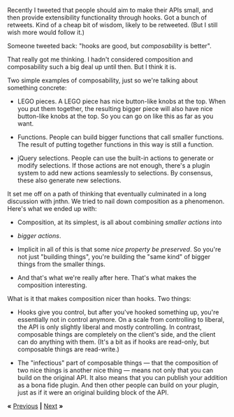Recently I tweeted that people should aim to make their APIs small, and then
provide extensibility functionality through hooks. Got a bunch of retweets.
Kind of a cheap bit of wisdom, likely to be retweeted. (But I still wish more
would follow it.)

Someone tweeted back: "hooks are good, but *composability* is better".

That really got me thinking. I hadn't considered composition and composability
such a big deal up until then. But I think it is.

Two simple examples of composability, just so we're talking about something
concrete:

* LEGO pieces. A LEGO piece has nice button-like knobs at the top. When you
  put them together, the resulting bigger piece will also have nice
  button-like knobs at the top. So you can go on like this as far as you
  want.

* Functions. People can build bigger functions that call smaller functions.
  The result of putting together functions in this way is still a function.

* jQuery selections. People can use the built-in actions to generate or
  modify selections. If those actions are not enough, there's a plugin
  system to add new actions seamlessly to selections. By consensus, these
  also generate new selections.

It set me off on a path of thinking that eventually culminated in a long
discussion with jnthn. We tried to nail down composition as a phenomenon.
Here's what we ended up with:

* Composition, at its simplest, is all about combining *smaller actions* into
* *bigger actions*.

* Implicit in all of this is that some *nice property be preserved*. So you're
  not just "building things", you're building the "same kind" of bigger things
  from the smaller things.

* And that's what we're really after here. That's what makes the composition
  interesting.

What is it that makes composition nicer than hooks. Two things:

* Hooks give you control, but after you've hooked something up, you're
  essentially not in control anymore. On a scale from controlling to liberal,
  the API is only slightly liberal and mostly controlling. In contrast,
  composable things are completely on the client's side, and the client can do
  anything with them. (It's a bit as if hooks are read-only, but composable
  things are read-write.)

* The "infectious" part of composable things &mdash; that the composition of
  two nice things is another nice thing &mdash; means not only that you can
  build on the original API. It also means that you can publish your addition as
  a bona fide plugin. And then other people can build on your plugin, just as if
  it were an original building block of the API.

**«** [Previous](ELEVATOR.md) **|** [Next](SELECTOR.md) **»**
